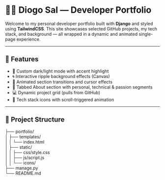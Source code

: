 # 🧑‍💻 Diogo Sal — Developer Portfolio

Welcome to my personal developer portfolio built with **Django** and styled using **TailwindCSS**. This site showcases selected GitHub projects, my tech stack, and background — all wrapped in a dynamic and animated single-page experience.

---

## 🚀 Features

- 🎨 Custom dark/light mode with accent highlight
- 🌀 Interactive ripple background effects (Canvas)
- 🎯 Animated section transitions and cursor effects
- 🧠 Tabbed About section with personal, technical & passion segments
- 💻 Dynamic project grid (pulls from GitHub)
- 🔧 Tech stack icons with scroll-triggered animation

---

## 📁 Project Structure

 ├── portfolio/  
 │ ├── templates/  
 │ │ └── index.html  
 │ ├── static/  
 │ │ ├── css/style.css  
 │ │ ├── js/script.js  
 │ │ └── icons/  
 ├── manage.py  
 └── README.md  
